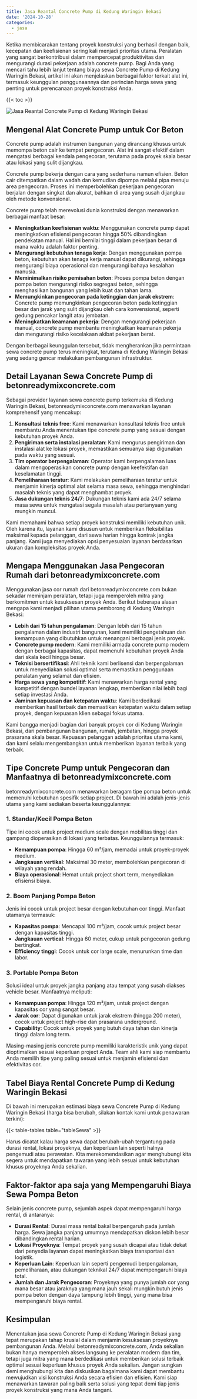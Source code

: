 ```yaml
---
title: Jasa Reantal Concrete Pump di Kedung Waringin Bekasi
date: '2024-10-28'
categories:
  - jasa
---
```


Ketika membicarakan tentang proyek konstruksi yang berhasil dengan baik, kecepatan dan keefisienan sering kali menjadi prioritas utama. Peralatan yang sangat berkontribusi dalam mempercepat produktivitas dan mengurangi durasi pekerjaan adalah concrete pump. Bagi Anda yang mencari tahu lebih lanjut tentang biaya sewa Concrete Pump di Kedung Waringin Bekasi, artikel ini akan menjelaskan berbagai faktor terkait alat ini, termasuk keunggulan penggunaannya dan perincian harga sewa yang penting untuk perencanaan proyek konstruksi Anda.

{{< toc >}}

![Jasa Reantal Concrete Pump di Kedung Waringin Bekasi](https://betoncor8.github.io/pump/concrete-pump%20(11).png)

## Mengenal Alat Concrete Pump untuk Cor Beton

Concrete pump adalah instrumen bangunan yang dirancang khusus untuk memompa beton cair ke tempat pengecoran. Alat ini sangat efektif dalam mengatasi berbagai kendala pengecoran, terutama pada proyek skala besar atau lokasi yang sulit dijangkau.

Concrete pump bekerja dengan cara yang sederhana namun efisien. Beton cair ditempatkan dalam wadah dan kemudian dipompa melalui pipa menuju area pengecoran. Proses ini memperbolehkan pekerjaan pengecoran berjalan dengan singkat dan akurat, bahkan di area yang susah dijangkau oleh metode konvensional.

Concrete pump telah merevolusi dunia konstruksi dengan menawarkan berbagai manfaat besar:

- **Meningkatkan keefisienan waktu**: Menggunakan concrete pump dapat meningkatkan efisiensi pengecoran hingga 50% dibandingkan pendekatan manual. Hal ini bernilai tinggi dalam pekerjaan besar di mana waktu adalah faktor penting.
- **Mengurangi kebutuhan tenaga kerja**: Dengan menggunakan pompa beton, kebutuhan akan tenaga kerja manual dapat dikurangi, sehingga mengurangi biaya operasional dan mengurangi bahaya kesalahan manusia.
- **Meminimalkan risiko pemisahan beton**: Proses pompa beton dengan pompa beton mengurangi risiko segregasi beton, sehingga menghasilkan bangunan yang lebih kuat dan tahan lama.
- **Memungkinkan pengecoran pada ketinggian dan jarak ekstrem**: Concrete pump memungkinkan pengecoran beton pada ketinggian besar dan jarak yang sulit dijangkau oleh cara konvensional, seperti gedung pencakar langit atau jembatan.
- **Meningkatkan keamanan pekerja**: Dengan mengurangi pekerjaan manual, concrete pump membantu meningkatkan keamanan pekerja dan mengurangi risiko kecelakaan akibat pekerjaan berat.

Dengan berbagai keunggulan tersebut, tidak mengherankan jika permintaan sewa concrete pump terus meningkat, terutama di Kedung Waringin Bekasi yang sedang gencar melakukan pembangunan infrastruktur.

## Detail Layanan Sewa Concrete Pump di betonreadymixconcrete.com

Sebagai provider layanan sewa concrete pump terkemuka di Kedung Waringin Bekasi, betonreadymixconcrete.com menawarkan layanan komprehensif yang mencakup:

1. **Konsultasi teknis free**: Kami menawarkan konsultasi teknis free untuk membantu Anda menentukan tipe concrete pump yang sesuai dengan kebutuhan proyek Anda.
2. **Pengiriman serta instalasi peralatan**: Kami mengurus pengiriman dan instalasi alat ke lokasi proyek, memastikan semuanya siap digunakan pada waktu yang sesuai.
3. **Tim operator berpengalaman**: Operator kami berpengalaman luas dalam mengoperasikan concrete pump dengan keefektifan dan keselamatan tinggi.
4. **Pemeliharaan teratur**: Kami melakukan pemeliharaan teratur untuk menjamin kinerja optimal alat selama masa sewa, sehingga menghindari masalah teknis yang dapat menghambat proyek.
5. **Jasa dukungan teknis 24/7**: Dukungan teknis kami ada 24/7 selama masa sewa untuk mengatasi segala masalah atau pertanyaan yang mungkin muncul.

Kami memahami bahwa setiap proyek konstruksi memiliki kebutuhan unik. Oleh karena itu, layanan kami disusun untuk memberikan fleksibilitas maksimal kepada pelanggan, dari sewa harian hingga kontrak jangka panjang. Kami juga menyediakan opsi penyesuaian layanan berdasarkan ukuran dan kompleksitas proyek Anda.

## Mengapa Menggunakan Jasa Pengecoran Rumah dari betonreadymixconcrete.com

Menggunakan jasa cor rumah dari betonreadymixconcrete.com bukan sekadar meminjam peralatan, tetapi juga memperoleh mitra yang berkomitmen untuk kesuksesan proyek Anda. Berikut beberapa alasan mengapa kami menjadi pilihan utama pemborong di Kedung Waringin Bekasi:

- **Lebih dari 15 tahun pengalaman**: Dengan lebih dari 15 tahun pengalaman dalam industri bangunan, kami memiliki pengetahuan dan kemampuan yang dibutuhkan untuk menangani berbagai jenis proyek.
- **Concrete pump modern**: Kami memiliki armada concrete pump modern dengan berbagai kapasitas, dapat memenuhi kebutuhan proyek Anda dari skala kecil hingga besar.
- **Teknisi bersertifikasi**: Ahli teknik kami berlisensi dan berpengalaman untuk menyediakan solusi optimal serta memastikan penggunaan peralatan yang selamat dan efisien.
- **Harga sewa yang kompetitif**: Kami menawarkan harga rental yang kompetitif dengan bundel layanan lengkap, memberikan nilai lebih bagi setiap investasi Anda.
- **Jaminan kepuasan dan ketepatan waktu**: Kami berdedikasi memberikan hasil terbaik dan memastikan ketepatan waktu dalam setiap proyek, dengan kepuasan klien sebagai fokus utama.

Kami bangga menjadi bagian dari banyak proyek cor di Kedung Waringin Bekasi, dari pembangunan bangunan, rumah, jembatan, hingga proyek prasarana skala besar. Kepuasan pelanggan adalah prioritas utama kami, dan kami selalu mengembangkan untuk memberikan layanan terbaik yang terbaik.

## Tipe Concrete Pump untuk Pengecoran dan Manfaatnya di betonreadymixconcrete.com

betonreadymixconcrete.com menawarkan beragam tipe pompa beton untuk memenuhi kebutuhan spesifik setiap project. Di bawah ini adalah jenis-jenis utama yang kami sediakan beserta keunggulannya:

### 1\. Standar/Kecil Pompa Beton

Tipe ini cocok untuk project medium scale dengan mobilitas tinggi dan gampang dioperasikan di lokasi yang terbatas. Keunggulannya termasuk:

- **Kemampuan pompa**: Hingga 60 m³/jam, memadai untuk proyek-proyek medium.
- **Jangkauan vertikal**: Maksimal 30 meter, membolehkan pengecoran di wilayah yang rendah.
- **Biaya operasional**: Hemat untuk project short term, menyediakan efisiensi biaya.

### 2\. Boom Panjang Pompa Beton

Jenis ini cocok untuk project besar dengan kebutuhan cor tinggi. Manfaat utamanya termasuk:

- **Kapasitas pompa**: Mencapai 100 m³/jam, cocok untuk project besar dengan kapasitas tinggi.
- **Jangkauan vertical**: Hingga 60 meter, cukup untuk pengecoran gedung bertingkat.
- **Efficiency tinggi**: Cocok untuk cor large scale, menurunkan time dan labor.

### 3\. Portable Pompa Beton

Solusi ideal untuk proyek jangka panjang atau tempat yang susah diakses vehicle besar. Manfaatnya meliputi:

- **Kemampuan pompa**: Hingga 120 m³/jam, untuk project dengan kapasitas cor yang sangat besar.
- **Jarak cor**: Dapat digunakan untuk jarak ekstrem (hingga 200 meter), cocok untuk project high-rise dan prasarana underground.
- **Capability**: Cocok untuk proyek yang butuh daya tahan dan kinerja tinggi dalam long term.

Masing-masing jenis concrete pump memiliki karakteristik unik yang dapat dioptimalkan sesuai keperluan project Anda. Team ahli kami siap membantu Anda memilih tipe yang paling sesuai untuk menjamin efisiensi dan efektivitas cor.

## Tabel Biaya Rental Concrete Pump di Kedung Waringin Bekasi

Di bawah ini merupakan estimasi biaya sewa Concrete Pump di Kedung Waringin Bekasi (harga bisa berubah, silakan kontak kami untuk penawaran terkini):

{{< table-tables table="tableSewa" >}}

Harus dicatat kalau harga sewa dapat berubah-ubah tergantung pada durasi rental, lokasi proyeknya, dan keperluan lain seperti halnya pengemudi atau perawatan. Kita merekomendasikan agar menghubungi kita segera untuk mendapatkan tawaran yang lebih sesuai untuk kebutuhan khusus proyeknya Anda sekalian.

## Faktor-faktor apa saja yang Mempengaruhi Biaya Sewa Pompa Beton

Selain jenis concrete pump, sejumlah aspek dapat mempengaruhi harga rental, di antaranya:

- **Durasi Rental**: Durasi masa rental bakal berpengaruh pada jumlah harga. Sewa jangka panjang umumnya mendapatkan diskon lebih besar dibandingkan rental harian.
- **Lokasi Proyeknya**: Tempat proyek yang susah dicapai atau tidak dekat dari penyedia layanan dapat meningkatkan biaya transportasi dan logistik.
- **Keperluan Lain**: Keperluan lain seperti pengemudi berpengalaman, pemeliharaan, atau dukungan teknikal 24/7 dapat mempengaruhi biaya total.
- **Jumlah dan Jarak Pengecoran**: Proyeknya yang punya jumlah cor yang mana besar atau jaraknya yang mana jauh sekali mungkin butuh jenis pompa beton dengan daya tampung lebih tinggi, yang mana bisa mempengaruhi biaya rental.

## Kesimpulan

Menentukan jasa sewa Concrete Pump di Kedung Waringin Bekasi yang tepat merupakan tahap krusial dalam menjamin kesuksesan proyeknya pembangunan Anda. Melalui betonreadymixconcrete.com, Anda sekalian bukan hanya memperoleh akses langsung ke peralatan modern dan tim, tetapi juga mitra yang mana berdedikasi untuk memberikan solusi terbaik optimal sesuai keperluan khusus proyek Anda sekalian. Jangan sungkan demi menghubungi kita dan diskusikan bagaimana kami dapat membantu mewujudkan visi konstruksi Anda secara efisien dan efisien. Kami siap menawarkan tawaran paling baik serta solusi yang tepat demi tiap jenis proyek konstruksi yang mana Anda tangani.

